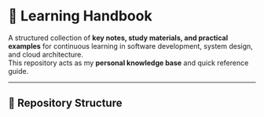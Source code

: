 # 📘 Learning Handbook

A structured collection of **key notes, study materials, and practical examples** for continuous learning in software development, system design, and cloud architecture.  
This repository acts as my **personal knowledge base** and quick reference guide.

---

## 📂 Repository Structure

